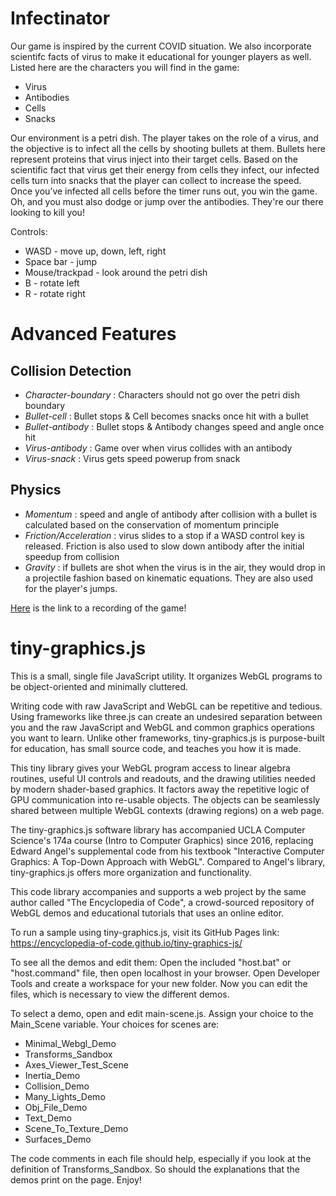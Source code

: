 # Infectinator

Our game is inspired by the current COVID situation. We also incorporate scientifc facts of virus to make it educational for younger players as well.
Listed here are the characters you will find in the game:

* Virus
* Antibodies
* Cells
* Snacks

Our environment is a petri dish. The player takes on the role of a virus, and the objective is to infect all the cells by shooting bullets at them. Bullets here represent proteins that virus inject into their target cells. Based on the scientific fact that virus get their energy from cells they infect, our infected cells turn into snacks that the player can collect to increase the speed. Once you’ve infected all cells before the timer runs out, you win the game. Oh, and you must also dodge or jump over the antibodies. They're our there looking to kill you!

Controls:
* WASD - move up, down, left, right
* Space bar - jump
* Mouse/trackpad - look around the petri dish
* B - rotate left
* R - rotate right

# Advanced Features

## Collision Detection 

* *Character-boundary* : Characters should not go over the petri dish boundary  
* *Bullet-cell* : Bullet stops & Cell becomes snacks once hit with a bullet  
* *Bullet-antibody* : Bullet stops & Antibody changes speed and angle once hit  
* *Virus-antibody* : Game over when virus collides with an antibody  
* *Virus-snack* : Virus gets speed powerup from snack

## Physics

* *Momentum* : speed and angle of antibody after collision with a bullet is calculated based on the conservation of momentum principle
* *Friction/Acceleration* : virus slides to a stop if a WASD control key is released. Friction is also used to slow down antibody after the initial speedup from collision
* *Gravity* : if bullets are shot when the virus is in the air, they would drop in a projectile fashion based on kinematic equations. They are also used for the player's jumps.

[Here](https://www.youtube.com/watch?v=QKairndMdGU&s&ab_channel=KevinWiranata) is the link to a recording of the game!

# tiny-graphics.js

This is a small, single file JavaScript utility.  It organizes WebGL programs to be object-oriented and minimally cluttered.  

Writing code with raw JavaScript and WebGL can be repetitive and tedious.  Using frameworks like three.js can create an undesired separation between you and the raw JavaScript and WebGL and common graphics operations you want to learn.  Unlike other frameworks, tiny-graphics.js is purpose-built for education, has small source code, and teaches you how it is made.

This tiny library gives your WebGL program access to linear algebra routines, useful UI controls and readouts, and the drawing utilities needed by modern shader-based graphics.  It factors away the repetitive logic of GPU communication into re-usable objects.  The objects can be seamlessly shared between multiple WebGL contexts (drawing regions) on a web page.

The tiny-graphics.js software library has accompanied UCLA Computer Science's 174a course (Intro to Computer Graphics) since 2016, replacing Edward Angel's supplemental code from his textbook "Interactive Computer Graphics: A Top-Down Approach with WebGL".  Compared to Angel's library, tiny-graphics.js offers more organization and functionality.

This code library accompanies and supports a web project by the same author called "The Encyclopedia of Code", a crowd-sourced repository of WebGL demos and educational tutorials that uses an online editor.

To run a sample using tiny-graphics.js, visit its GitHub Pages link: https://encyclopedia-of-code.github.io/tiny-graphics-js/

To see all the demos and edit them:  Open the included "host.bat" or "host.command" file, then open localhost in your browser.  Open Developer Tools and create a workspace for your new folder.  Now you can edit the files, which is necessary to view the different demos.

To select a demo, open and edit main-scene.js.  Assign your choice to the Main_Scene variable.  Your choices for scenes are:

* Minimal_Webgl_Demo
* Transforms_Sandbox
* Axes_Viewer_Test_Scene
* Inertia_Demo
* Collision_Demo
* Many_Lights_Demo
* Obj_File_Demo
* Text_Demo
* Scene_To_Texture_Demo
* Surfaces_Demo

The code comments in each file should help, especially if you look at the definition of Transforms_Sandbox.  So should the explanations that the demos print on the page.  Enjoy!
